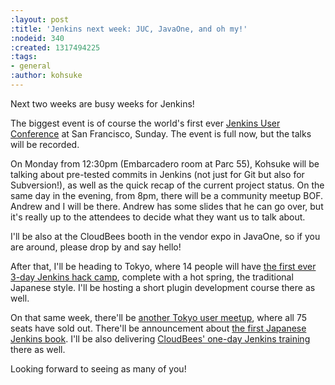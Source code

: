 ```yaml
---
:layout: post
:title: 'Jenkins next week: JUC, JavaOne, and oh my!'
:nodeid: 340
:created: 1317494225
:tags:
- general
:author: kohsuke
---
```

<p>
Next two weeks are busy weeks for Jenkins!

<p>
The biggest event is of course the world's first ever <a href="http://www.cloudbees.com/jenkins-user-conference-2011.cb">Jenkins User Conference</a> at San Francisco, Sunday. The event is full now, but the talks will be recorded.

<p>
On Monday from 12:30pm (Embarcadero room at Parc 55), Kohsuke will be talking about pre-tested commits in Jenkins (not just for Git but also for Subversion!), as well as the quick recap of the current project status. On the same day in the evening, from 8pm, there will be a community meetup BOF. Andrew and I will be there. Andrew has some slides that he can go over, but it's really up to the attendees to decide what they want us to talk about.

<p>
I'll be also at the CloudBees booth in the vendor expo in JavaOne, so if you are around, please drop by and say hello!

<p>
After that, I'll be heading to Tokyo, where 14 people will have <a href="https://wiki.jenkins-ci.org/pages/viewpage.action?pageId=58000691">the first ever 3-day Jenkins hack camp</a>, complete with a hot spring, the traditional Japanese style. I'll be hosting a short plugin development course there as well.

<p>
On that same week, there'll be <a href="http://kokucheese.com/event/index/16114/">another Tokyo user meetup</a>, where all 75 seats have sold out. There'll be announcement about <a href="http://d.hatena.ne.jp/lino/20110929/1317298261">the first Japanese Jenkins book</a>. I'll be also delivering <a href="http://www.cloudbees.com/training.cb">CloudBees' one-day Jenkins training</a> there as well.

<p>
Looking forward to seeing as many of you!
